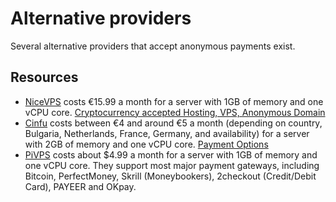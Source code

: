 # Alternative providers

Several alternative providers that accept anonymous payments exist.

## Resources

* [NiceVPS](https://nicevps.net/) costs €15.99 a month for a server with 1GB of memory and one vCPU core. 
[Cryptocurrency accepted Hosting, VPS, Anonymous Domain](https://nicevps.net/index/payments)
* [Cinfu](https://www.cinfu.com/) costs between €4 and around €5 a month (depending on country, Bulgaria, Netherlands, 
France, Germany, and availability) for a server with 2GB of memory and one vCPU core. 
[Payment Options](https://panel.cinfu.com/index.php/knowledgebase/11/Payment-Options.html)
* [PiVPS](https://pivps.com/) costs about $4.99 a month for a server with 1GB of memory and one vCPU core. They 
support most major payment gateways, including Bitcoin, PerfectMoney, Skrill (Moneybookers), 2checkout 
(Credit/Debit Card), PAYEER and OKpay.
